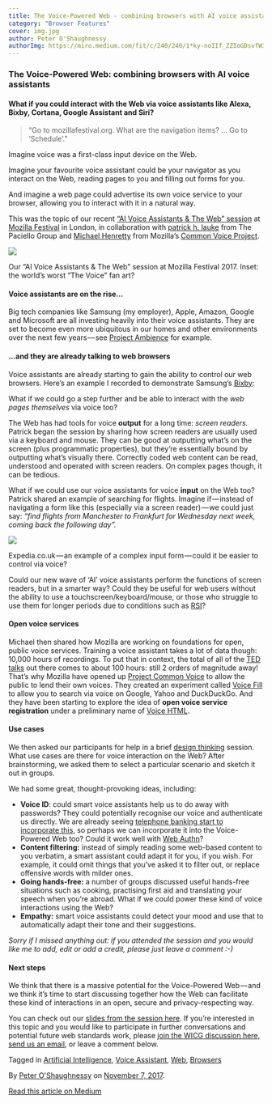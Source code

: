 ```yaml
---
title: The Voice-Powered Web - combining browsers with AI voice assistants
category: "Browser Features"
cover: img.jpg
author: Peter O'Shaughnessy
authorImg: https://miro.medium.com/fit/c/240/240/1*ky-noIIf_ZZIoGDsvfW3AA.jpeg
---
```


### The Voice-Powered Web: combining browsers with AI voice assistants

#### What if you could interact with the Web via voice assistants like Alexa, Bixby, Cortana, Google Assistant and Siri?

> “Go to mozillafestival.org. What are the navigation items? … Go to ‘Schedule’.”

Imagine voice was a first-class input device on the Web.

Imagine your favourite voice assistant could be your navigator as you interact on the Web, reading pages to you and filling out forms for you.

And imagine a web page could advertise its own voice service to your browser, allowing you to interact with it in a natural way.

This was the topic of our recent [“AI Voice Assistants & The Web” session](https://guidebook.com/guide/114124/event/16741266/) at [Mozilla Festival](https://mozillafestival.org/) in London, in collaboration with [patrick h. lauke](https://medium.com/u/9118433ef404) from The Paciello Group and [Michael Henretty](https://medium.com/u/106728f0a164) from Mozilla’s [Common Voice Project](https://voice.mozilla.org/).

![](https://cdn-images-1.medium.com/max/800/1*9qHHiTgsZVW0CiAe6sdN1Q.png)

Our “AI Voice Assistants & The Web” session at Mozilla Festival 2017. Inset: the world’s worst “The Voice” fan art?

#### Voice assistants are on the rise…

Big tech companies like Samsung (my employer), Apple, Amazon, Google and Microsoft are all investing heavily into their voice assistants. They are set to become even more ubiquitous in our homes and other environments over the next few years — see [Project Ambience](https://youtu.be/uMoBzKD1puk?t=27m16s) for example.

#### …and they are already talking to web browsers

Voice assistants are already starting to gain the ability to control our web browsers. Here’s an example I recorded to demonstrate Samsung’s [Bixby](http://bixby.samsung.com/):

What if we could go a step further and be able to interact with the _web pages themselves_ via voice too?

The Web has had tools for voice **output** for a long time: _screen readers._ Patrick began the session by sharing how screen readers are usually used via a keyboard and mouse. They can be good at outputting what’s on the screen (plus programmatic properties), but they’re essentially bound by outputting what’s visually there. Correctly coded web content can be read, understood and operated with screen readers. On complex pages though, it can be tedious.

What if we could use our voice assistants for voice **input** on the Web too? Patrick shared an example of searching for flights. Imagine if — instead of navigating a form like this (especially via a screen reader) — we could just say: _“find flights from Manchester to Frankfurt for Wednesday next week, coming back the following day”._

![](https://cdn-images-1.medium.com/max/800/1*WV65HrMAd5ejFpk2U5vSHQ.png)

Expedia.co.uk — an example of a complex input form — could it be easier to control via voice?

Could our new wave of ‘AI’ voice assistants perform the functions of screen readers, but in a smarter way? Could they be useful for web users without the ability to use a touchscreen/keyboard/mouse, or those who struggle to use them for longer periods due to conditions such as [RSI](https://en.wikipedia.org/wiki/Repetitive_strain_injury)?

#### Open voice services

Michael then shared how Mozilla are working on foundations for open, public voice services. Training a voice assistant takes a lot of data though: 10,000 hours of recordings. To put that in context, the total of all of the [TED talks](https://www.marketresearchfuture.com/reports/voice-assistant-market-4003) out there comes to about 100 hours: still 2 orders of magnitude away! That’s why Mozilla have opened up [Project Common Voice](https://voice.mozilla.org/) to allow the public to lend their own voices. They created an experiment called [Voice Fill](https://testpilot.firefox.com/experiments/voice-fill) to allow you to search via voice on Google, Yahoo and DuckDuckGo. And they have been starting to explore the idea of **open voice service registration** under a preliminary name of [Voice HTML](https://docs.google.com/presentation/d/1K5Fe9c3dBYcfwNNeZZjYM1MYrRL9HzK5WSENsxpq44I/edit?usp=sharing).

#### Use cases

We then asked our participants for help in a brief [design thinking](https://www.ideou.com/pages/design-thinking) session. What use cases are there for voice interaction on the Web? After brainstorming, we asked them to select a particular scenario and sketch it out in groups.

We had some great, thought-provoking ideas, including:

*   **Voice ID**: could smart voice assistants help us to do away with passwords? They could potentially recognise our voice and authenticate us directly. We are already seeing [telephone banking start to incorporate this](https://www.moneysavingexpert.com/news/banking/2016/07/voice-recognition-to-replace-passwords-for-13-million-first-direct-customers-within-two-months), so perhaps we can incorporate it into the Voice-Powered Web too? Could it work well with [Web Authn](https://w3c.github.io/webauthn/)?
*   **Content filtering:** instead of simply reading some web-based content to you verbatim, a smart assistant could adapt it for you, if you wish. For example, it could omit things that you’ve asked it to filter out, or replace offensive words with milder ones.
*   **Going hands-free:** a number of groups discussed useful hands-free situations such as cooking, practising first aid and translating your speech when you’re abroad. What if we could power these kind of voice interactions using the Web?
*   **Empathy:** smart voice assistants could detect your mood and use that to automatically adapt their tone and their suggestions.

_Sorry if I missed anything out: if you attended the session and you would like me to add, edit or add a credit, please just leave a comment :-)_

#### Next steps

We think that there is a massive potential for the Voice-Powered Web — and we think it’s time to start discussing together how the Web can facilitate these kind of interactions in an open, secure and privacy-respecting way.

You can check out our [slides from the session here](https://docs.google.com/presentation/d/1ruH198MSRfvUu7qQ6T1QTQjHn0qTgQAsL8DegvmIHaw/edit?usp=sharing). If you’re interested in this topic and you would like to participate in further conversations and potential future web standards work, please [join the WICG discussion here,](https://discourse.wicg.io/t/voice-assistant-web-integration/2453) [send us an email](mailto:webadvocacy@samsung.com), or leave a comment below.

Tagged in [Artificial Intelligence](https://medium.com/tag/artificial-intelligence), [Voice Assistant](https://medium.com/tag/voice-assistant), [Web](https://medium.com/tag/web), [Browsers](https://medium.com/tag/browsers)

By [Peter O'Shaughnessy](https://medium.com/@poshaughnessy) on [November 7, 2017](https://medium.com/p/77344195a1f9).

[Read this article on Medium](https://medium.com/@poshaughnessy/the-voice-powered-web-combining-browsers-with-ai-voice-assistants-77344195a1f9)
